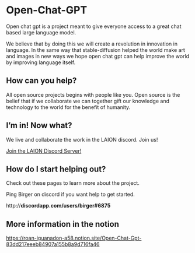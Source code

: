 # Open-Chat-GPT
Open chat gpt is a project meant to give everyone access to a great chat based large language model.

We believe that by doing this we will create a revolution in innovation in language. In the same way that stable-diffusion helped the world make art and images in new ways we hope open chat gpt can help improve the world by improving language itself.

## How can you help?

All open source projects begins with people like you. Open source is the belief that if we collaborate we can together gift our knowledge and technology to the world for the benefit of humanity.

## I’m in! Now what?

We live and collaborate the work in the LAION discord. Join us!

[Join the LAION Discord Server!](https://discord.gg/RQFtmAmk)

## How do I start helping out?

Check out these pages to learn more about the project. 

Ping Birger on discord if you want help to get started.

http://**discordapp.com/users/birger#6875**

## More information in the notion
https://roan-iguanadon-a58.notion.site/Open-Chat-Gpt-83dd217eeeb84907a155b8a9d716fa46
